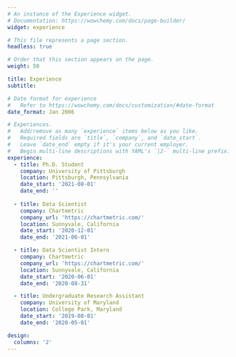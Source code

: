 ```yaml
---
# An instance of the Experience widget.
# Documentation: https://wowchemy.com/docs/page-builder/
widget: experience

# This file represents a page section.
headless: true

# Order that this section appears on the page.
weight: 50

title: Experience
subtitle:

# Date format for experience
#   Refer to https://wowchemy.com/docs/customization/#date-format
date_format: Jan 2006

# Experiences.
#   Add/remove as many `experience` items below as you like.
#   Required fields are `title`, `company`, and `date_start`.
#   Leave `date_end` empty if it's your current employer.
#   Begin multi-line descriptions with YAML's `|2-` multi-line prefix.
experience:
  - title: Ph.D. Student
    company: University of Pittsburgh
    location: Pittsburgh, Pennsylvania
    date_start: '2021-08-01'
    date_end: ''
  
  - title: Data Scientist
    company: Chartmetric
    company_url: 'https://chartmetric.com/'
    location: Sunnyvale, California
    date_start: '2020-12-01'
    date_end: '2021-06-01'

  - title: Data Scientist Intern
    company: Chartmetric
    company_url: 'https://chartmetric.com/'
    location: Sunnyvale, California
    date_start: '2020-06-01'
    date_end: '2020-08-31'

  - title: Undergraduate Research Assistant
    company: University of Maryland
    location: College Park, Maryland
    date_start: '2019-08-01'
    date_end: '2020-05-01'

design:
  columns: '2'
---
```

